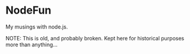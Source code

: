 NodeFun
=======

My musings with node.js.

NOTE: This is old, and probably broken. Kept here for historical purposes more than anything... 
